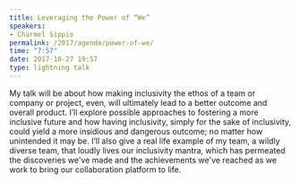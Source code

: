 ```yaml
---
title: Leveraging the Power of “We”
speakers:
- Charmel Sippio
permalink: /2017/agenda/power-of-we/
time: "7:57"
date: 2017-10-27 19:57
type: lightning talk
---
```


My talk will be about how making inclusivity the ethos of a team or company or project, even, will ultimately lead to a better outcome and overall product. I’ll explore possible approaches to fostering a more inclusive future and how having inclusivity, simply for the sake of inclusivity, could yield a more insidious and dangerous outcome; no matter how unintended it may be. I’ll also give a real life example of my team, a wildly diverse team, that loudly lives our inclusivity mantra, which has permeated the discoveries we've made and the achievements we've reached as we work to bring our collaboration platform to life.
